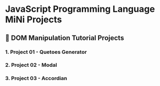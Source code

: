 # JavaScript Programming Language MiNi Projects

## 📁 DOM Manipulation Tutorial Projects
### 1. Project 01 - Quetoes Generator
### 2. Project 02 - Modal
### 3. Project 03 - Accordian
